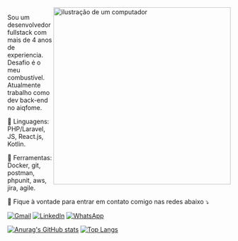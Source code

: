 <img src="https://raw.githubusercontent.com/MicaelliMedeiros/micaellimedeiros/master/image/computer-illustration.png" alt="ilustração de um computador" min-width="400px" max-width="400px" width="400px" align="right">

<p align="left"> 
  Sou um desenvolvedor fullstack com mais de 4 anos de experiencia. Desafio é o meu combustível.<br>
  Atualmente trabalho como dev back-end no aiqfome.
</p>

<p align="left">
  🦄 Linguagens: PHP/Laravel, JS, React.js, Kotlin.
</p>

<p align="left">
  💼 Ferramentas: Docker, git, postman, phpunit, aws, jira, agile.
</p>

<p align="left">
  💌 Fique à vontade para entrar em contato comigo nas redes abaixo ⤵️
</p>

<p align="left">
  <a href="mail:throcha3@gmail.com" title="Gmail">
  <img src="https://img.shields.io/badge/-Gmail-FF0000?style=flat-square&labelColor=FF0000&logo=gmail&logoColor=white&link=" alt="Gmail"/></a>
  <a href="https://www.linkedin.com/in/thiago-pgrocha/" title="LinkedIn">
  <img src="https://img.shields.io/badge/-Linkedin-0e76a8?style=flat-square&logo=Linkedin&logoColor=white&link=https://www.linkedin.com/in/thiago-pgrocha/" alt="LinkedIn"/></a>
  <a href="https://wa.me/5515991924677?text=Ol%C3%A1%21+Vim+do+github+e+gostaria+de+falar+com+voc%C3%AA+sobre..." title="WhatsApp">
  <img src="https://img.shields.io/badge/-WhatsApp-25d366?style=flat-square&labelColor=25d366&logo=whatsapp&logoColor=white&link=https://wa.me/5515991924677?text=Ol%C3%A1%21+Vim+do+github+e+gostaria+de+falar+com+voc%C3%AA+sobre..." alt="WhatsApp"/></a>
</p>

[![Anurag's GitHub stats](https://github-readme-stats.vercel.app/api?username=throcha3&theme=dark&)](https://github.com/anuraghazra/github-readme-stats)
[![Top Langs](https://github-readme-stats.vercel.app/api/top-langs/?username=throcha3&layout=compact&hide=html&theme=dark)](https://github.com/anuraghazra/github-readme-stats)
